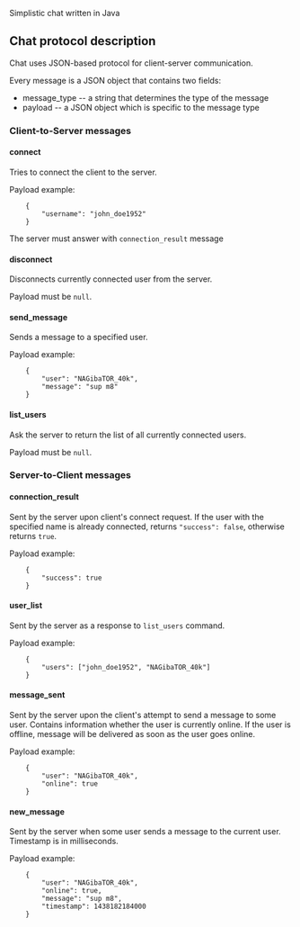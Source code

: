 Simplistic chat written in Java

## Chat protocol description
Chat uses JSON-based protocol for client-server communication. 

Every message is a JSON object that contains two fields:
* message_type -- a string that determines the type of the message
* payload -- a JSON object which is specific to the message type

### Client-to-Server messages
#### connect
Tries to connect the client to the server.

Payload example:

        {
            "username": "john_doe1952"
        }

The server must answer with `connection_result` message

#### disconnect
Disconnects currently connected user from the server. 

Payload must be `null`.

#### send_message
Sends a message to a specified user.

Payload example:

        {
            "user": "NAGibaTOR_40k",
            "message": "sup m8"
        }

#### list_users
Ask the server to return the list of all currently connected users.

Payload must be `null`.

### Server-to-Client messages
#### connection_result
Sent by the server upon client's connect request. If the user with 
the specified name is already connected, returns `"success": false`, otherwise returns `true`.

Payload example:
    
        {
            "success": true
        }

#### user_list
Sent by the server as a response to `list_users` command.

Payload example:

        {
            "users": ["john_doe1952", "NAGibaTOR_40k"]
        }

#### message_sent
Sent by the server upon the client's attempt to send a message to some user. Contains information 
whether the user is currently online. If the user is offline, message will be delivered
as soon as the user goes online.

Payload example:

        {
            "user": "NAGibaTOR_40k",
            "online": true
        }

#### new_message
Sent by the server when some user sends a message to the current user. Timestamp is in milliseconds.

Payload example:

        {
            "user": "NAGibaTOR_40k",
            "online": true,
            "message": "sup m8",
            "timestamp": 1438182184000
        }


